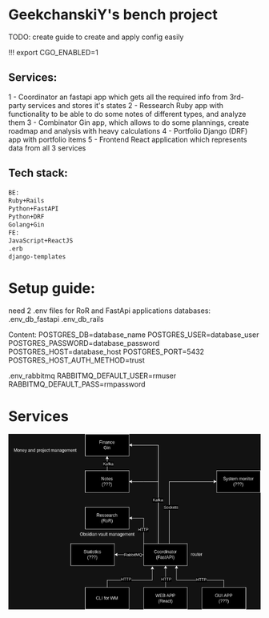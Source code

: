 # GeekchanskiY's bench project

TODO:
create guide to create and apply config easily

!!!
export CGO_ENABLED=1

## Services:
1 - Coordinator
an fastapi app which gets all the required info from 3rd-party services and 
stores it's states
2 - Ressearch 
Ruby app with functionality to be able to do some notes of different types, and analyze them
3 - Combinator
Gin app, which allows to do some plannings, create roadmap and analysis with heavy calculations
4 - Portfolio
Django (DRF) app with portfolio items 
5 - Frontend
React application which represents data from all 3 services


## Tech stack:
    BE:
    Ruby+Rails
    Python+FastAPI
    Python+DRF
    Golang+Gin
    FE:
    JavaScript+ReactJS
    .erb
    django-templates

# Setup guide:

need 2 .env files for RoR and FastApi applications databases:
.env_db_fastapi
.env_db_rails 

Content:
POSTGRES_DB=database_name
POSTGRES_USER=database_user
POSTGRES_PASSWORD=database_password
POSTGRES_HOST=database_host
POSTGRES_PORT=5432
POSTGRES_HOST_AUTH_METHOD=trust

.env_rabbitmq
RABBITMQ_DEFAULT_USER=rmuser
RABBITMQ_DEFAULT_PASS=rmpassword


# Services
![Services](img/BENCH.drawio.png)